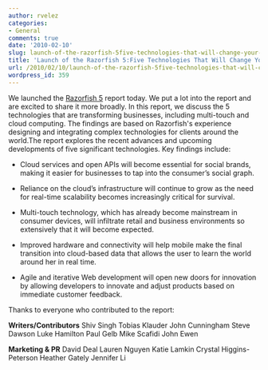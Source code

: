 ```yaml
---
author: rvelez
categories:
- General
comments: true
date: '2010-02-10'
slug: launch-of-the-razorfish-5five-technologies-that-will-change-your-business
title: 'Launch of the Razorfish 5:Five Technologies That Will Change Your Business '
url: /2010/02/10/launch-of-the-razorfish-5five-technologies-that-will-change-your-business
wordpress_id: 359
---
```



We launched the [Razorfish 5](http://razorfish5.razorfish.com ) report today. We put a lot into the report and are excited to share it more broadly. In this report, we discuss the 5 technologies that are transforming businesses, including multi-touch and cloud computing. The findings are based on Razorfish's experience designing and integrating complex technologies for clients around the world.The report explores the recent advances and upcoming developments of five significant technologies. Key findings include:






	
  * Cloud      services and open APIs will become essential for social brands, making it      easier for businesses to tap into the consumer’s social graph. 

	
  * Reliance      on the cloud’s infrastructure will continue to grow as the need for      real-time scalability becomes increasingly critical for survival. 

	
  * Multi-touch      technology, which has already become mainstream in consumer devices, will      infiltrate retail and business environments so extensively that it will      become expected. 

	
  * Improved      hardware and connectivity will help mobile make the final transition into      cloud-based data that allows the user to learn the world around her in      real time. 

	
  * Agile      and iterative Web development will open new doors for innovation by      allowing developers to innovate and adjust products based on immediate      customer feedback.







Thanks to everyone who contributed to the report:








**Writers/Contributors**
Shiv Singh
Tobias Klauder
John Cunningham
Steve Dawson
Luke Hamilton
Paul Gelb
Mike Scafidi
John Ewen






**Marketing & PR**
David Deal
Lauren Nguyen
Katie Lamkin
Crystal Higgins-Peterson
Heather Gately
Jennifer Li

